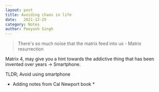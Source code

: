 ```yaml
---
layout: post
title: Avoiding chaos in life
date:	2021-12-25
category: Notes
author:	Peeyush Singh
---
```


> There's so much noise that the matrix feed into us - Matrix resurrection

Matrix 4, may give you a hint towards the addictive thing that has been invented over years -> Smartphone. 

TLDR; Avoid using smartphone 

* Adding notes from Cal Newport book *
